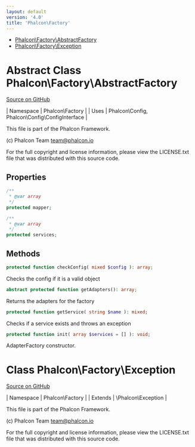 ```yaml
---
layout: default
version: '4.0'
title: 'Phalcon\Factory'
---
```


* [Phalcon\Factory\AbstractFactory](#factory-abstractfactory)
* [Phalcon\Factory\Exception](#factory-exception)

<h1 id="factory-abstractfactory">Abstract Class Phalcon\Factory\AbstractFactory</h1>

[Source on GitHub](https://github.com/phalcon/cphalcon/blob/4.2.x/phalcon/Factory/AbstractFactory.zep)

| Namespace  | Phalcon\Factory |
| Uses       | Phalcon\Config, Phalcon\Config\ConfigInterface |

This file is part of the Phalcon Framework.

(c) Phalcon Team <team@phalcon.io>

For the full copyright and license information, please view the LICENSE.txt
file that was distributed with this source code.


## Properties
```php
/**
 * @var array
 */
protected mapper;

/**
 * @var array
 */
protected services;

```

## Methods

```php
protected function checkConfig( mixed $config ): array;
```
Checks the config if it is a valid object


```php
abstract protected function getAdapters(): array;
```
Returns the adapters for the factory


```php
protected function getService( string $name ): mixed;
```
Checks if a service exists and throws an exception


```php
protected function init( array $services = [] ): void;
```
AdapterFactory constructor.




<h1 id="factory-exception">Class Phalcon\Factory\Exception</h1>

[Source on GitHub](https://github.com/phalcon/cphalcon/blob/4.2.x/phalcon/Factory/Exception.zep)

| Namespace  | Phalcon\Factory |
| Extends    | \Phalcon\Exception |

This file is part of the Phalcon Framework.

(c) Phalcon Team <team@phalcon.io>

For the full copyright and license information, please view the LICENSE.txt
file that was distributed with this source code.
